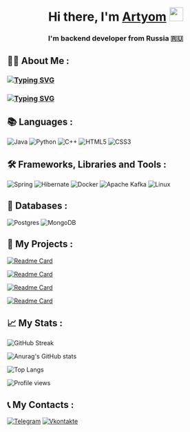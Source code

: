 <div align="center">
  
  <h1>Hi there, I'm <a href="https://github.com/Xastt" target="_blank">Artyom</a>
  <img src="https://github.com/blackcater/blackcater/raw/main/images/Hi.gif" height="32"/></h1>
  <h3>I'm backend developer from Russia 🇷🇺</h3>

</div>

## 👨‍🎓 About Me :

### [![Typing SVG](https://readme-typing-svg.herokuapp.com?font=Fira+Code&pause=1000&width=435&lines=Backend+developer+on+Java)](https://git.io/typing-svg)

### [![Typing SVG](https://readme-typing-svg.herokuapp.com?font=Fira+Code&pause=1000&width=435&lines=Studying+programming+at+SFU)](https://git.io/typing-svg)

## 📚 Languages :

![Java](https://img.shields.io/badge/java-%23ED8B00.svg?style=for-the-badge&logo=openjdk&logoColor=white)
![Python](https://img.shields.io/badge/python-3670A0?style=for-the-badge&logo=python&logoColor=ffdd54)
![C++](https://img.shields.io/badge/c++-black.svg?style=for-the-badge&logo=c%2B%2B&logoColor=white)
![HTML5](https://img.shields.io/badge/html5-%23E34F26.svg?style=for-the-badge&logo=html5&logoColor=white)
![CSS3](https://img.shields.io/badge/css3-%231572B6.svg?style=for-the-badge&logo=css3&logoColor=white)

## 🛠 Frameworks, Libraries and Tools :

![Spring](https://img.shields.io/badge/spring-%236DB33F.svg?style=for-the-badge&logo=spring&logoColor=white)
![Hibernate](https://img.shields.io/badge/Hibernate-59666C?style=for-the-badge&logo=Hibernate&logoColor=white)
![Docker](https://img.shields.io/badge/docker-%230db7ed.svg?style=for-the-badge&logo=docker&logoColor=white)
![Apache Kafka](https://img.shields.io/badge/Apache%20Kafka-000?style=for-the-badge&logo=apachekafka)
![Linux](https://img.shields.io/badge/Linux-FCC624?style=for-the-badge&logo=linux&logoColor=black)

## 💽 Databases :

![Postgres](https://img.shields.io/badge/postgres-%23316192.svg?style=for-the-badge&logo=postgresql&logoColor=white)
![MongoDB](https://img.shields.io/badge/MongoDB-%234ea94b.svg?style=for-the-badge&logo=mongodb&logoColor=white)

## 📲 My Projects :

[![Readme Card](https://github-readme-stats.vercel.app/api/pin/?username=Xastt&repo=SkillSwap)](https://github.com/Xastt/SkillSwap)

[![Readme Card](https://github-readme-stats.vercel.app/api/pin/?username=Xastt&repo=RestApiSensor)](https://github.com/Xastt/RestApiSensor)

[![Readme Card](https://github-readme-stats.vercel.app/api/pin/?username=Xastt&repo=FinalLibraryApp)](https://github.com/Xastt/FinalLibraryApp)

[![Readme Card](https://github-readme-stats.vercel.app/api/pin/?username=Xastt&repo=JavaSberSchool)](https://github.com/Xastt/JavaSberSchool)

## 📈 My Stats :

![GitHub Streak](http://github-readme-streak-stats.herokuapp.com?user=Xastt&theme=dark&background=000000)

![Anurag's GitHub stats](https://github-readme-stats.vercel.app/api?username=Xastt&theme=vision-friendly-dark)

![Top Langs](https://github-readme-stats.vercel.app/api/top-langs/?username=Xastt&layout=compact&theme=vision-friendly-dark)

![Profile views](https://komarev.com/ghpvc/?username=Xastt)

## 📞 My Contacts :

[![Telegram](https://img.shields.io/badge/-Telegram-090909?style=for-the-badge&logo=telegram)](https://t.me/mamin_biker)
[![Vkontakte](https://img.shields.io/badge/-VK-090909?style=for-the-badge&logo=Vk&logoColor=4F7DB3)](https://vk.com/mamin.biker)
